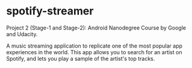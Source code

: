 # spotify-streamer
Project 2 (Stage-1 and Stage-2): Android Nanodegree Course by Google and Udacity. 

A music streaming application to replicate one of the most popular app experiences in the world. 
This app allows you to search for an artist on Spotify, and lets you play a sample of the artist's top tracks. 
